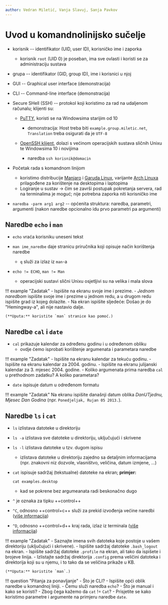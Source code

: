 ```yaml
---
author: Vedran Miletić, Vanja Slavuj, Sanja Pavkov
---
```


# Uvod u komandnolinijsko sučelje

- korisnik -- identifikator (UID, user ID), korisničko ime i zaporka

    - korisnik `root` (UID 0) je poseban, ima sve ovlasti i koristi se za administraciju sustava

- grupa -- identifikator (GID, group ID), ime i korisnici u njoj
- GUI -- Graphical user interface (demonstracija)
- CLI -- Command-line interface (demonstracija)
- Secure SHell (SSH) -- protokol koji koristimo za rad na udaljenom računalu; klijenti su:

    - [PuTTY](https://www.chiark.greenend.org.uk/~sgtatham/putty/), koristi se na Windowsima starijim od 10

        - demonstracija: Host treba biti `example.group.miletic.net`, `Translation` treba osigurati da je `UTF-8`

    - [OpenSSH klijent](https://www.openssh.com/), dolazi s većinom operacijskih sustava sličnih Unixu te Windowsima 10 i novijima

        - naredba `ssh korisnik@domacin`

- Početak rada s komandnom linijom

    - koristimo distribucije [Manjaro](https://manjaro.org/) i [Garuda Linux](https://garudalinux.org/), varijante [Arch Linuxa](https://archlinux.org/) prilagođene za korištenje na desktopima i laptopima
    - Logiranje u sustav -> čim se završi postupak pokretanja servera, rad na terminalima je moguć; nije potrebna zaporka niti korisničko ime

- `naredba -parm arg1 arg2` -- općenita struktura: naredba, parametri, argumenti (nakon naredbe opcionalno idu prvo parametri pa argumenti)

## Naredbe `echo` i `man`

- `echo` vraća korisniku uneseni tekst
- `man ime_naredbe` daje stranicu priručnika koji opisuje način korištenja naredbe

    - `q` služi za izlaz iz `man`-a

- `echo != ECHO`, `man != Man`

    - operacijski sustavi slični Unixu osjetljivi su na velika i mala slova

!!! example "Zadatak"
    - Ispišite na ekranu svoje ime i prezime.
    - *Jednom naredbom* ispišite svoje ime i prezime u jednom redu, a u drugom redu ispišite grad iz kojeg dolazite.
    - Na ekran ispišite sljedeće: Došao je do "Hemingway-a", ali nije nastavio dalje.

    (**Uputa:** koristite `man` stranice kao pomoć.)

## Naredbe `cal` i `date`

- `cal` prikazuje kalendar za određenu godinu i u određenom obliku
    - ovdje ćemo isprobati korištenje argumenata i parametara naredbe

!!! example "Zadatak"
    - Ispišite na ekranu kalendar za tekuću godinu.
    - Ispišite na ekranu kalendar za 2004. godinu.
    - Ispišite na ekranu julijanski kalendar za 3. mjesec 2004. godine.
    - Koliko argumenata prima naredba `cal` u prethodnom zadatku? A koliko parametara?

- `date` ispisuje datum u određenom formatu

!!! example "Zadatak"
    Na ekranu ispišite današnji datum oblika *DanUTjednu, Mjesec Dan Godina* (npr. `Ponedjeljak, Rujan 05 2013.`).

## Naredbe `ls` i `cat`

- `ls` izlistava datoteke u direktoriju
- `ls -a` izlistava sve datoteke u direktoriju, uključujući i skrivene
- `ls -l` izlistava datoteke u tzv. dugom ispisu

    - izlistava datoteke u direktoriju zajedno sa detaljnim informacijama (npr. znakovni niz dozvole, vlasništvo, veličina, datum izmjene, ...)

- `cat` ispisuje sadržaj (tekstualne) datoteke na ekran; **primjer:**

    ``` shell
    cat examples.desktop
    ```

    - kad se pokrene bez argumeanata radi beskonačno dugo

- `^` je oznaka za tipku ++control++
- `^C`, odnosno ++control+c++ služi za prekid izvođenja većine naredbi ([više informacija](https://en.wikipedia.org/wiki/Control-C))
- `^D`, odnosno ++control+d++ kraj rada, izlaz iz terminala ([više informacija](https://en.wikipedia.org/wiki/Control-D))

!!! example "Zadatak"
    - Saznajte imena svih datoteka koje postoje u vašem direktoriju (uključujući i skrivene).
    - Ispišite sadržaj datoteke `.bash_logout` na ekran.
    - Ispišite sadržaj datoteke `.profile` na ekran, ali tako da ispišete i brojeve linija.
    - Izlistajte sadržaj direktorija `.config` prema veličini datoteka i direktorija koji su u njemu, i to tako da se veličina prikaže u KB.

    (**Uputa:** koristite `man`.)

!!! question "Pitanja za ponavljanje"
    - Što je CLI?
    - Ispišite opći oblik naredbe u komandnoj liniji.
    - Čemu služi naredba `echo`?
    - Što je manual i kako se koristi?
    - Zbog čega kažemo da `cat` != `Cat`?
    - Prisjetite se kako koristimo parametre i argumente na primjeru naredbe `date`.

